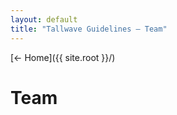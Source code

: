 ```yaml
---
layout: default
title: "Tallwave Guidelines — Team"
---
```


[&larr; Home]({{ site.root }}/)

# Team
